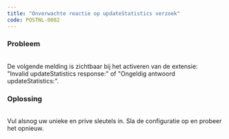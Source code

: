 ```yaml
---
title: "Onverwachte reactie op updateStatistics verzoek"
code: POSTNL-0082
---
```



<p><h3>Probleem</h3><br>De volgende melding is zichtbaar bij het activeren van de extensie:<br>"Invalid updateStatistics response:" of "Ongeldig antwoord updateStatistics:".<br><h3>Oplossing</h3><br>Vul alsnog uw unieke en prive sleutels in. Sla de configuratie op en probeer het opnieuw.</p>
